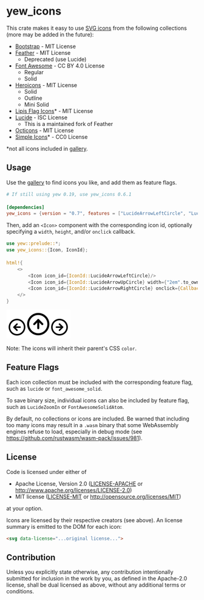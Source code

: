 # yew_icons

This crate makes it easy to use [SVG icons](https://finnbear.github.io/yew_icons/) from the following collections (more may be added in the future):

- [Bootstrap](https://icons.getbootstrap.com/) - MIT License
- [Feather](https://feathericons.com/) - MIT License
  - Deprecated (use Lucide)
- [Font Awesome](https://fontawesome.com/icons) - CC BY 4.0 License
  - Regular
  - Solid
- [Heroicons](https://github.com/tailwindlabs/heroicons) - MIT License
  - Solid
  - Outline
  - Mini Solid
- [Lipis Flag Icons](https://github.com/lipis/flag-icons)* - MIT License
- [Lucide](https://github.com/lucide-icons/lucide) - ISC License
  - This is a maintained fork of Feather
- [Octicons](https://primer.style/octicons/) - MIT License
- [Simple Icons](https://github.com/simple-icons/simple-icons)* - CC0 License

*not all icons included in [gallery](https://finnbear.github.io/yew_icons/).

## Usage

Use the [gallery](https://finnbear.github.io/yew_icons/) to find icons you like, and add them as feature flags.

```toml
# If still using yew 0.19, use yew_icons 0.6.1

[dependencies]
yew_icons = {version = "0.7", features = ["LucideArrowLeftCircle", "LucideArrowRightCircle", "LucideArrowUpCircle"]}
```

Then, add an `<Icon>` component with the corresponding icon id, optionally specifying a `width`, `height`, and/or `onclick` callback.

```rust
use yew::prelude::*;
use yew_icons::{Icon, IconId};

html!{
    <>
        <Icon icon_id={IconId::LucideArrowLeftCircle}/>
        <Icon icon_id={IconId::LucideArrowUpCircle} width={"2em".to_owned()} height={"2em".to_owned()}/>
        <Icon icon_id={IconId::LucideArrowRightCircle} onclick={Callback::from(|_: MouseEvent| {})}/>
    </>
}
```

![example image](example.png)

Note: The icons will inherit their parent's CSS `color`.

## Feature Flags

Each icon collection must be included with the corresponding feature flag, such as `lucide` or `font_awesome_solid`.

To save binary size, individual icons can also be included by feature flag, such as `LucideZoomIn` or `FontAwesomeSolidAtom`.

By default, no collections or icons are included. Be warned that including too many icons may result in a `.wasm` binary
that some WebAssembly engines refuse to load, especially in debug mode (see https://github.com/rustwasm/wasm-pack/issues/981).

## License

Code is licensed under either of

 * Apache License, Version 2.0
   ([LICENSE-APACHE](LICENSE-APACHE) or http://www.apache.org/licenses/LICENSE-2.0)
 * MIT license
   ([LICENSE-MIT](LICENSE-MIT) or http://opensource.org/licenses/MIT)

at your option.

Icons are licensed by their respective creators (see above). An license summary is emitted to the DOM for each icon:
```html
<svg data-license="...original license...">
```

## Contribution

Unless you explicitly state otherwise, any contribution intentionally submitted
for inclusion in the work by you, as defined in the Apache-2.0 license, shall be
dual licensed as above, without any additional terms or conditions.